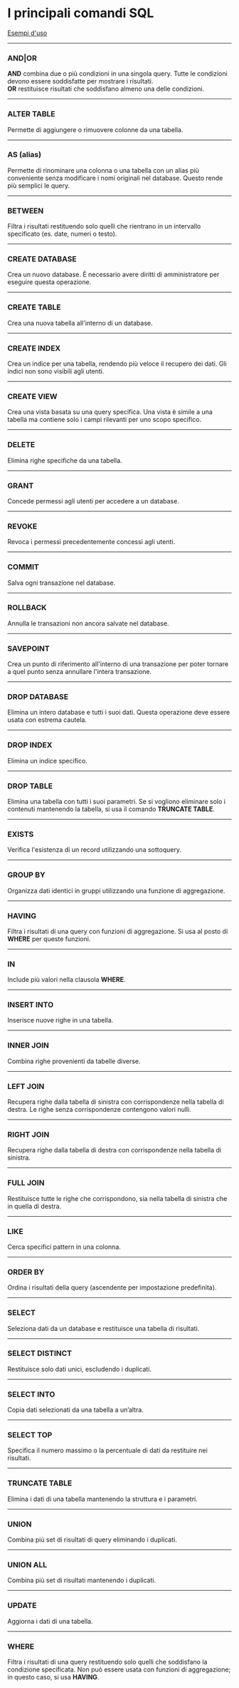 # I principali comandi SQL

[Esempi d'uso](./SQL%20Commands%20List%20for%20the%20Most%20Common%20Actions.md)

---

### **AND|OR**

**AND** combina due o più condizioni in una singola query. Tutte le condizioni devono essere soddisfatte per mostrare i risultati.  
**OR** restituisce risultati che soddisfano almeno una delle condizioni.

---

### **ALTER TABLE**  

Permette di aggiungere o rimuovere colonne da una tabella.

---

### **AS (alias)**  

Permette di rinominare una colonna o una tabella con un alias più conveniente senza modificare i nomi originali nel database. Questo rende più semplici le query.

---

### **BETWEEN**  

Filtra i risultati restituendo solo quelli che rientrano in un intervallo specificato (es. date, numeri o testo).

---

### **CREATE DATABASE**  

Crea un nuovo database. È necessario avere diritti di amministratore per eseguire questa operazione.

---

### **CREATE TABLE**  

Crea una nuova tabella all'interno di un database.

---

### **CREATE INDEX**  

Crea un indice per una tabella, rendendo più veloce il recupero dei dati. Gli indici non sono visibili agli utenti.

---

### **CREATE VIEW**  

Crea una vista basata su una query specifica. Una vista è simile a una tabella ma contiene solo i campi rilevanti per uno scopo specifico.

---

### **DELETE**  

Elimina righe specifiche da una tabella.

---

### **GRANT**  

Concede permessi agli utenti per accedere a un database.

---

### **REVOKE**  

Revoca i permessi precedentemente concessi agli utenti.

---

### **COMMIT**  

Salva ogni transazione nel database.

---

### **ROLLBACK**  

Annulla le transazioni non ancora salvate nel database.

---

### **SAVEPOINT**  

Crea un punto di riferimento all'interno di una transazione per poter tornare a quel punto senza annullare l'intera transazione.

---

### **DROP DATABASE**  

Elimina un intero database e tutti i suoi dati. Questa operazione deve essere usata con estrema cautela.

---

### **DROP INDEX**  

Elimina un indice specifico.

---

### **DROP TABLE**  

Elimina una tabella con tutti i suoi parametri. Se si vogliono eliminare solo i contenuti mantenendo la tabella, si usa il comando **TRUNCATE TABLE**.

---

### **EXISTS**  

Verifica l'esistenza di un record utilizzando una sottoquery.

---

### **GROUP BY**  

Organizza dati identici in gruppi utilizzando una funzione di aggregazione.

---

### **HAVING**  

Filtra i risultati di una query con funzioni di aggregazione. Si usa al posto di **WHERE** per queste funzioni.

---

### **IN**  

Include più valori nella clausola **WHERE**.

---

### **INSERT INTO**  

Inserisce nuove righe in una tabella.

---

### **INNER JOIN**  

Combina righe provenienti da tabelle diverse.

---

### **LEFT JOIN**  

Recupera righe dalla tabella di sinistra con corrispondenze nella tabella di destra. Le righe senza corrispondenze contengono valori nulli.

---

### **RIGHT JOIN**  

Recupera righe dalla tabella di destra con corrispondenze nella tabella di sinistra.

---

### **FULL JOIN**  

Restituisce tutte le righe che corrispondono, sia nella tabella di sinistra che in quella di destra.

---

### **LIKE**  

Cerca specifici pattern in una colonna.

---

### **ORDER BY**  

Ordina i risultati della query (ascendente per impostazione predefinita).

---

### **SELECT**  

Seleziona dati da un database e restituisce una tabella di risultati.

---

### **SELECT DISTINCT**  

Restituisce solo dati unici, escludendo i duplicati.

---

### **SELECT INTO**  

Copia dati selezionati da una tabella a un’altra.

---

### **SELECT TOP**  

Specifica il numero massimo o la percentuale di dati da restituire nei risultati.

---

### **TRUNCATE TABLE**  

Elimina i dati di una tabella mantenendo la struttura e i parametri.

---

### **UNION**  

Combina più set di risultati di query eliminando i duplicati.

---

### **UNION ALL**  

Combina più set di risultati mantenendo i duplicati.

---

### **UPDATE**  

Aggiorna i dati di una tabella.

---

### **WHERE**  

Filtra i risultati di una query restituendo solo quelli che soddisfano la condizione specificata. Non può essere usata con funzioni di aggregazione; in questo caso, si usa **HAVING**.

